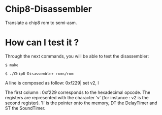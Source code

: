 Chip8-Disassembler
==================

Translate a chip8 rom to semi-asm.

How can I test it ?
===================

Through the next commands, you will be able to test the disassembler:

    $ make

    $ ./Chip8-Disassembler roms/rom

A line is composed as follow: 0xf229|       set v2, I

The first column : 0xf229 corresponds to the hexadecimal opcode. The registers
are represented with the character 'v' (for instance : v2 is the second
register). 'I' is the pointer onto the memory, DT the DelayTimer and ST the
SoundTimer.

